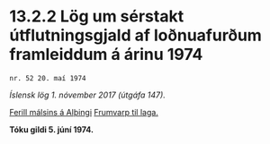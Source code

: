 # 13.2.2 Lög um sérstakt útflutningsgjald af loðnuafurðum framleiddum á árinu 1974

`nr. 52 20. maí 1974`

_Íslensk lög 1. nóvember 2017 (útgáfa 147)._

[Ferill málsins á Alþingi](https://www.althingi.is/thingstorf/thingmalalistar-eftir-thingum/ferill/?ltg=94&mnr=190)
[Frumvarp til laga.](https://www.althingi.is/altext/94/s/pdf/0337.pdf)

**Tóku gildi 5. júní 1974.**

